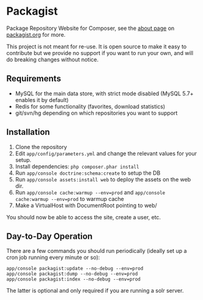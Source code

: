Packagist
=========

Package Repository Website for Composer, see the [about page](http://packagist.org/about) on [packagist.org](http://packagist.org/) for more.

This project is not meant for re-use. It is open source to make it easy to contribute but we provide no support if you want to run your own, and will do breaking changes without notice.

Requirements
------------

- MySQL for the main data store, with strict mode disabled (MySQL 5.7+ enables it by default)
- Redis for some functionality (favorites, download statistics)
- git/svn/hg depending on which repositories you want to support

Installation
------------

1. Clone the repository
2. Edit `app/config/parameters.yml` and change the relevant values for your setup.
3. Install dependencies: `php composer.phar install`
4. Run `app/console doctrine:schema:create` to setup the DB
5. Run `app/console assets:install web` to deploy the assets on the web dir.
6. Run `app/console cache:warmup --env=prod` and `app/console cache:warmup --env=prod` to warmup cache
7. Make a VirtualHost with DocumentRoot pointing to web/

You should now be able to access the site, create a user, etc.

Day-to-Day Operation
--------------------

There are a few commands you should run periodically (ideally set up a cron job running every minute or so):

    app/console packagist:update --no-debug --env=prod
    app/console packagist:dump --no-debug --env=prod
    app/console packagist:index --no-debug --env=prod

The latter is optional and only required if you are running a solr server.
